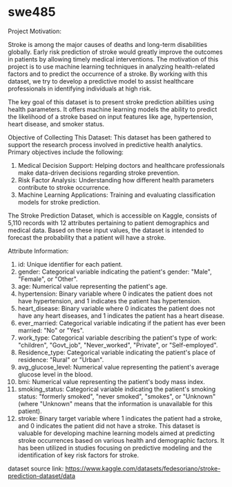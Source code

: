 # swe485

Project Motivation:

Stroke is among the major causes of deaths and long-term disabilities globally. Early risk prediction of stroke would greatly improve the outcomes in patients by allowing timely medical interventions. The motivation of this project is to use machine learning techniques in analyzing health-related factors and to predict the occurrence of a stroke. By working with this dataset, we try to develop a predictive model to assist healthcare professionals in identifying individuals at high risk.

The key goal of this dataset is to present stroke prediction abilities using health parameters. It offers machine learning models the ability to predict the   likelihood of a stroke based on input features like age, hypertension, heart disease, and smoker status.

Objective of Collecting This Dataset:
This dataset has been gathered to support the research process involved in predictive health analytics. 
Primary objectives include the following:
1. Medical Decision Support: Helping doctors and healthcare professionals make data-driven decisions regarding stroke prevention.
2. Risk Factor Analysis: Understanding how different health parameters contribute to stroke occurrence.
3. Machine Learning Applications: Training and evaluating classification models for stroke prediction.

The Stroke Prediction Dataset, which is accessible on Kaggle, consists of 5,110 records with 12 attributes pertaining to patient demographics and medical data. Based on these input values, the dataset is intended to forecast the probability that a patient will have a stroke.

Attribute Information:
1. id: Unique identifier for each patient.
2. gender: Categorical variable indicating the patient's gender: "Male", "Female", or "Other".
3. age: Numerical value representing the patient's age.
4. hypertension: Binary variable where 0 indicates the patient does not have hypertension, and 1 indicates the patient has hypertension.
5. heart_disease: Binary variable where 0 indicates the patient does not have any heart diseases, and 1 indicates the patient has a heart disease.
6. ever_married: Categorical variable indicating if the patient has ever been married: "No" or "Yes".
7. work_type: Categorical variable describing the patient's type of work: "children", "Govt_job", "Never_worked", "Private", or "Self-employed".
8. Residence_type: Categorical variable indicating the patient's place of residence: "Rural" or "Urban".
9. avg_glucose_level: Numerical value representing the patient's average glucose level in the blood.
10. bmi: Numerical value representing the patient's body mass index.
11. smoking_status: Categorical variable indicating the patient's smoking status: "formerly smoked", "never smoked", "smokes", or "Unknown" (where "Unknown" means that the information is unavailable for this patient).
12. stroke: Binary target variable where 1 indicates the patient had a stroke, and 0 indicates the patient did not have a stroke.
This dataset is valuable for developing machine learning models aimed at predicting stroke occurrences based on various health and demographic factors. It has been utilized in studies focusing on predictive modeling and the identification of key risk factors for stroke.

dataset source link: https://www.kaggle.com/datasets/fedesoriano/stroke-prediction-dataset/data
